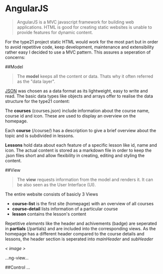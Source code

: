 # AngularJS

> AngularJS is a MVC javascript framework for building web applications.
HTML is good for creating static websites is unable to provide features for dynamic content.

For the type21 project static HTML would work for the most part but in order to avoid repetitive code, keep development, maintenance and extensibility rather easy I decided to use a MVC pattern. 
This assures a seperation of concerns:

##Model
> The **model** keeps all the content or data. Thats why it often referred as the "data layer".

[JSON](http://en.wikipedia.org/wiki/Json "JSON") was chosen as a data format as its lightweight, easy to write and read. The basic data types like objects and arrays offer to realise the data structure for the type21 content:

The **courses** (courses.json) include information about the course name, course id and icon. These are used to display an overview on the homepage.

Each **course** (/course/<course>) has a description to give a brief overview about the topic and is subdivided in lessons.

**Lessons** hold data about each feature of a specific lesson like id, name and icon. The actual content is stored as a markdown file in order to keep the .json files short and allow flexibility in creating, editing and styling the content.

##View
> The **view** requests information from the model and renders it. It can be also seen as the User Interface (UI).

The entire website consists of basicly 3 Views

* **course-list** is the first site (homepage) with an overview of all courses
* **course-detail** lists information of a particular course
* **lesson** contains the lesson's content

Repetitive *elements* like the header and achivements (badge) are seperated in **partials** (/partials) and are included into the corresponding views.
As the homepage has a different header compared to the course details and lessons, the header section is seperated into *mainHeader* and *subHeader*



*< image >*


...ng-view...

##Control
...